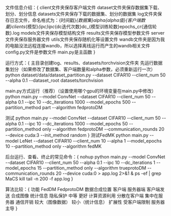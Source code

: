 文件信息介绍：{
client文件夹保存客户端文件
dataset文件夹保存数据集下载、划分、划分信息
datasets文件夹保存下载的数据集、划分的数据集
log文件夹保存日志文件，命名格式为：{时间戳}_{数据集}_alpha{alpha值}_{客户端数量}clients_{模型}_{ipc}ipc_{dc迭代次数}dc_{模型训练轮数}epochs_cr{通信轮数}.log
models文件夹保存模型结构文件
results文件夹保存模型参数文件
server文件夹保存服务器文件
utils文件夹保存随机化等设置文件
wandb文件夹是因为我的电脑没法远程连接wandb，所以选择离线运行而产生的wandb相关文件
config.py文件是参数文件
main.py是主函数
}




运行方式：{
主目录创建log、results、datasets/torchvision文件夹
先运行数据集划分（如果修改了数据集、客户端数量和alpha参数，必须重新运行一次）
python dataset/data/dataset_partition.py --dataset CIFAR10 --client_num 50 --alpha 0.1 --dataset_root datasets/torchvision

main.py方式运行（推荐）（设置使用哪个gpu的环境变量在main.py中修改）
python main.py --model ConvNet --dataset CIFAR10 --client_num 50 --alpha 0.1 --ipc 10 --dc_iterations 1000 --model_epochs 500  --partition_method part --algorithm fedprotoDM

测试
python main.py --model ConvNet --dataset CIFAR10 --client_num 50 --alpha 0.1 --ipc 10 --dc_iterations 1000 --model_epochs 50  --partition_method only --algorithm fedprotoDM --communication_rounds 20 --device cuda:3 --init_method random
}
测试FedMK
python main.py --model LeNet --dataset CIFAR10 --client_num 10 --alpha 1 --model_epochs 10 --partition_method only --algorithm fedMK


后台运行、查看、终止的常见命令：{
nohup python main.py --model ConvNet --dataset CIFAR10 --client_num 50 --alpha 0.1 --ipc 10 --dc_iterations 1 --model_epochs 15  --partition_method only --algorithm trueprotoDM --communication_rounds 20 --device cuda:0 > app.log 2>&1 &
ps -ef | grep MaCS
kill
tail -n 200 -f app.log
}




算法比较：{
功能               FedDM              FedprotoDM
数据合成位置        客户端	             服务器端
客户端发送         合成图像	             统计信息
隐私保护	         中等	              更好
计算资源利用      分散在客户端	       集中在服务器
通信开销	     较大（图像数据）	  较小（统计信息）
扩展性	         受客户端限制	        服务器主导
}